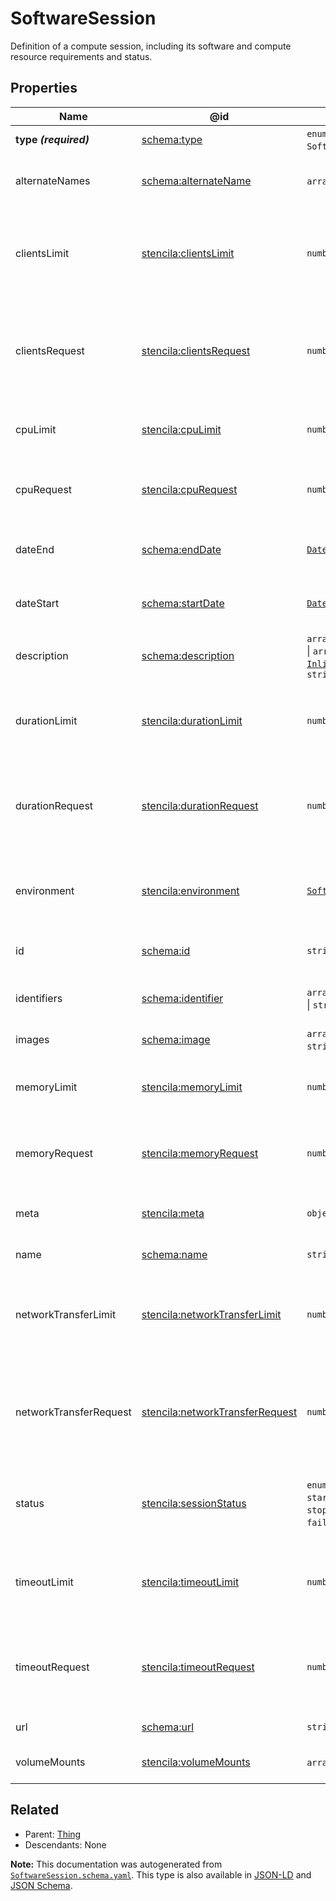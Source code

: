 # SoftwareSession

Definition of a compute session, including its software and compute resource requirements and status. 

## Properties

| Name                   | @id                                                                                       | Type                                                                                                               | Description                                                               | Inherited from                          |
| ---------------------- | ----------------------------------------------------------------------------------------- | ------------------------------------------------------------------------------------------------------------------ | ------------------------------------------------------------------------- | --------------------------------------- |
| **type _(required)_**  | [schema:type](https://schema.org/type)                                                    | `enum{`​`SoftwareSession`​`}`                                                                                      | The name of the type.                                                     | [Entity](./Entity.md)                   |
| alternateNames         | [schema:alternateName](https://schema.org/alternateName)                                  | `array[`​`string`​`]`                                                                                              | Alternate names (aliases) for the item.                                   | [Thing](./Thing.md)                     |
| clientsLimit           | [stencila:clientsLimit](https://schema.stenci.la/clientsLimit.jsonld)                     | `number`                                                                                                           | The maximum number of concurrent clients the session is limited to.       | [SoftwareSession](./SoftwareSession.md) |
| clientsRequest         | [stencila:clientsRequest](https://schema.stenci.la/clientsRequest.jsonld)                 | `number`                                                                                                           | The maximum number of concurrent clients requested for the session.       | [SoftwareSession](./SoftwareSession.md) |
| cpuLimit               | [stencila:cpuLimit](https://schema.stenci.la/cpuLimit.jsonld)                             | `number`                                                                                                           | The amount of CPU the session is limited to.                              | [SoftwareSession](./SoftwareSession.md) |
| cpuRequest             | [stencila:cpuRequest](https://schema.stenci.la/cpuRequest.jsonld)                         | `number`                                                                                                           | The amount of CPU requested for the session.                              | [SoftwareSession](./SoftwareSession.md) |
| dateEnd                | [schema:endDate](https://schema.org/endDate)                                              | [`Date`](./Date.md)                                                                                                | The date-time that the session ended.                                     | [SoftwareSession](./SoftwareSession.md) |
| dateStart              | [schema:startDate](https://schema.org/startDate)                                          | [`Date`](./Date.md)                                                                                                | The date-time that the session began.                                     | [SoftwareSession](./SoftwareSession.md) |
| description            | [schema:description](https://schema.org/description)                                      | `array[`​[`BlockContent`](./BlockContent.md)​`]` \| `array[`​[`InlineContent`](./InlineContent.md)​`]` \| `string` | A description of the item.                                                | [Thing](./Thing.md)                     |
| durationLimit          | [stencila:durationLimit](https://schema.stenci.la/durationLimit.jsonld)                   | `number`                                                                                                           | The maximum duration (seconds) the session is limited to.                 | [SoftwareSession](./SoftwareSession.md) |
| durationRequest        | [stencila:durationRequest](https://schema.stenci.la/durationRequest.jsonld)               | `number`                                                                                                           | The maximum duration (seconds) requested for the session.                 | [SoftwareSession](./SoftwareSession.md) |
| environment            | [stencila:environment](https://schema.stenci.la/environment.jsonld)                       | [`SoftwareEnvironment`](./SoftwareEnvironment.md)                                                                  | The software environment to execute this session in.                      | [SoftwareSession](./SoftwareSession.md) |
| id                     | [schema:id](https://schema.org/id)                                                        | `string`                                                                                                           | The identifier for this item.                                             | [Entity](./Entity.md)                   |
| identifiers            | [schema:identifier](https://schema.org/identifier)                                        | `array[`​[`PropertyValue`](./PropertyValue.md) \| `string`​`]`                                                     | Any kind of identifier for any kind of Thing.                             | [Thing](./Thing.md)                     |
| images                 | [schema:image](https://schema.org/image)                                                  | `array[`​[`ImageObject`](./ImageObject.md) \| `string:uri`​`]`                                                     | Images of the item.                                                       | [Thing](./Thing.md)                     |
| memoryLimit            | [stencila:memoryLimit](https://schema.stenci.la/memoryLimit.jsonld)                       | `number`                                                                                                           | The amount of memory that the session is limited to.                      | [SoftwareSession](./SoftwareSession.md) |
| memoryRequest          | [stencila:memoryRequest](https://schema.stenci.la/memoryRequest.jsonld)                   | `number`                                                                                                           | The amount of memory requested for the session.                           | [SoftwareSession](./SoftwareSession.md) |
| meta                   | [stencila:meta](https://schema.stenci.la/meta.jsonld)                                     | `object`                                                                                                           | Metadata associated with this item.                                       | [Entity](./Entity.md)                   |
| name                   | [schema:name](https://schema.org/name)                                                    | `string`                                                                                                           | The name of the item.                                                     | [Thing](./Thing.md)                     |
| networkTransferLimit   | [stencila:networkTransferLimit](https://schema.stenci.la/networkTransferLimit.jsonld)     | `number`                                                                                                           | The amount of network data transfer (GiB) that the session is limited to. | [SoftwareSession](./SoftwareSession.md) |
| networkTransferRequest | [stencila:networkTransferRequest](https://schema.stenci.la/networkTransferRequest.jsonld) | `number`                                                                                                           | The amount of network data transfer (GiB) requested for the session.      | [SoftwareSession](./SoftwareSession.md) |
| status                 | [stencila:sessionStatus](https://schema.stenci.la/sessionStatus.jsonld)                   | `enum{`​`unknown`, `starting`, `started`, `stopping`, `stopped`, `failed`​`}`                                      | The status of the session (starting, stopped, etc).                       | [SoftwareSession](./SoftwareSession.md) |
| timeoutLimit           | [stencila:timeoutLimit](https://schema.stenci.la/timeoutLimit.jsonld)                     | `number`                                                                                                           | The inactivity timeout (seconds) the session is limited to.               | [SoftwareSession](./SoftwareSession.md) |
| timeoutRequest         | [stencila:timeoutRequest](https://schema.stenci.la/timeoutRequest.jsonld)                 | `number`                                                                                                           | The inactivity timeout (seconds) requested for the session.               | [SoftwareSession](./SoftwareSession.md) |
| url                    | [schema:url](https://schema.org/url)                                                      | `string:uri`                                                                                                       | The URL of the item.                                                      | [Thing](./Thing.md)                     |
| volumeMounts           | [stencila:volumeMounts](https://schema.stenci.la/volumeMounts.jsonld)                     | `array[`​[`VolumeMount`](./VolumeMount.md)​`]`                                                                     | Volumes to mount in the session.                                          | [SoftwareSession](./SoftwareSession.md) |

## Related

-   Parent: [Thing](./Thing.md)
-   Descendants: None

**Note:** This documentation was autogenerated from [`SoftwareSession.schema.yaml`](https://github.com/stencila/schema/blob/master/schema/SoftwareSession.schema.yaml). This type is also available in [JSON-LD](https://schema.stenci.la/SoftwareSession.jsonld) and [JSON Schema](https://schema.stenci.la/SoftwareSession.schema.json).
